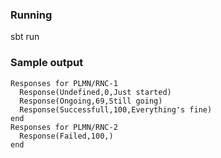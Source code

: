 ### Running

sbt run

### Sample output

    Responses for PLMN/RNC-1
      Response(Undefined,0,Just started)
      Response(Ongoing,69,Still going)
      Response(Successfull,100,Everything's fine)
    end
    Responses for PLMN/RNC-2
      Response(Failed,100,)
    end


